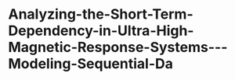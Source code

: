 # Analyzing-the-Short-Term-Dependency-in-Ultra-High-Magnetic-Response-Systems---Modeling-Sequential-Da